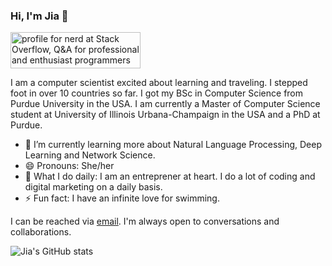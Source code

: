 ### Hi, I'm Jia 👋

<a href="https://stackoverflow.com/users/18313588/nerd"><img src="https://stackoverflow.com/users/flair/18313588.png?theme=dark" width="208" height="58" alt="profile for nerd at Stack Overflow, Q&amp;A for professional and enthusiast programmers" title="profile for nerd at Stack Overflow, Q&amp;A for professional and enthusiast programmers"></a>

I am a computer scientist excited about learning and traveling. I stepped foot in over 10 countries so far. I got my BSc in Computer Science from Purdue University in the USA. I am currently a Master of Computer Science student at University of Illinois Urbana-Champaign in the USA and a PhD at Purdue. 

- 🌱 I’m currently learning more about Natural Language Processing, Deep Learning and Network Science. 
- 😄 Pronouns: She/her
- 👻 What I do daily: I am an entreprener at heart. I do a lot of coding and digital marketing on a daily basis. 
- ⚡ Fun fact: I have an infinite love for swimming. 

I can be reached via [email](jcheoh@purdue.edu). I'm always open to conversations and collaborations. 

![Jia's GitHub stats](https://github-readme-stats.vercel.app/api?username=jialincheoh&show_icons=true&theme=radical)


